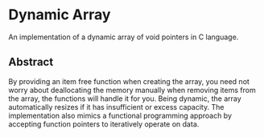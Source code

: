 # Dynamic Array

An implementation of a dynamic array of void pointers in C language.

## Abstract

By providing an item free function when creating the array, you need not worry
about deallocating the memory manually when removing items from the array, the
functions will handle it for you. Being dynamic, the array automatically resizes
if it has insufficient or excess capacity. The implementation also mimics a
functional programming approach by accepting function pointers to iteratively
operate on data.

[GitHub]: https://github.com/Edward-Ji/DynamicArray
